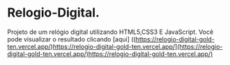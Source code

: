 # Relogio-Digital.
Projeto de um relógio digital utilizando HTML5,CSS3 E JavaScript. Você pode visualizar o resultado clicando [aqui] ((https://relogio-digital-gold-ten.vercel.app/)https://relogio-digital-gold-ten.vercel.app/](https://relogio-digital-gold-ten.vercel.app/)https://relogio-digital-gold-ten.vercel.app/)
